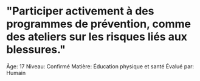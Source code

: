 # "Participer activement à des programmes de prévention, comme des ateliers sur les risques liés aux blessures."

Âge: 17
Niveau: Confirmé
Matière: Éducation physique et santé
Évalué par: Humain